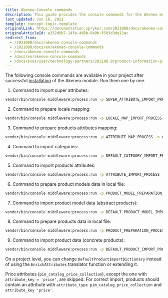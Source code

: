 ```yaml
---
title: Akeneo—Console commands
description: This guide provides the console commands for the Akeneo module.
last_updated: Jun 16, 2021
template: concept-topic-template
originalLink: https://documentation.spryker.com/2021080/docs/akeneo-console-commands
originalArticleId: a332d6b7-14fa-4d8b-849b-f503d3de13ac
redirect_from:
  - /2021080/docs/akeneo-console-commands
  - /2021080/docs/en/akeneo-console-commands
  - /docs/akeneo-console-commands
  - /docs/en/akeneo-console-commands
  - /docs/scos/user/technology-partners/202108.0/product-information-pimerp/akeneo/akeneo-console-commands.html
---
```


The following console commands are available in your project after successful [installation](/docs/scos/dev/technology-partner-guides/{{page.version}}/product-information-pimerp/akeneo/installing-and-configuring-akeneo.html) of the Akeneo module. Run them one by one.

1) Command to import super attributes:
```bash
vendor/bin/console middleware:process:run -p SUPER_ATTRIBUTE_IMPORT_PROCESS -o data/import/maps/super_attribute_map.json
```

2) Command to prepare locale mapping:
```bash
vendor/bin/console middleware:process:run -p LOCALE_MAP_IMPORT_PROCESS -o data/import/maps/locale_map.json
```

3) Command to prepare products attributes mapping:
```bash
vendor/bin/console middleware:process:run -p ATTRIBUTE_MAP_PROCESS -o data/import/maps/attribute_map.json
```

4) Command to import categories:
```bash
vendor/bin/console middleware:process:run -p DEFAULT_CATEGORY_IMPORT_PROCESS
```

5) Command to import products attributes:
```bash
vendor/bin/console middleware:process:run -p ATTRIBUTE_IMPORT_PROCESS
```

6) Command to prepare product models data in local file:
```bash
vendor/bin/console middleware:process:run -p PRODUCT_MODEL_PREPARATION_PROCESS -o data/import/maps/product_models.json
```

7) Command to import product model data (abstract products):
```bash
vendor/bin/console middleware:process:run -p DEFAULT_PRODUCT_MODEL_IMPORT_PROCESS -i data/import/maps/product_models.json
```

8) Command to prepare products data in local file:
```bash
vendor/bin/console middleware:process:run -p PRODUCT_PREPARATION_PROCESS -o data/import/maps/products.json
```

9) Command to import product data (concrete products):
```bash
vendor/bin/console middleware:process:run -p DEFAULT_PRODUCT_IMPORT_PROCESS -i data/import/maps/products.json
```

<!--## outdated as per https://spryker.atlassian.net/wiki/spaces/ECO/pages/864453632/New+Akeneo+Documentation Multi-select Att ributes

The section below explains how Spryker treats multi-select attribues from Akeneo.

1. The attribute `pim_catalog_multiselect` is imported as a concatenated string.
2. The following attribute types are skipped during import:

  - `pim_assets_collection`
  - `pim_reference_data_multiselect`
  - `pim_catalog_price_collection`-->

On a project level, you can change `DefaultProductImportDictionary` instead of using the `EnrichAttributes` translator function or extending it.

Price attributes (`pim_catalog_price_collection`), except the one with `attribute_key = 'price'`, are skipped. For correct import, products should contain an attribute with `attribute_type pim_catalog_price_collection` and `attribute_key 'price'`.
